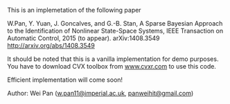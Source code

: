 This is an implemetation of the following paper

W.Pan, Y. Yuan, J. Goncalves, and G.-B. Stan, 
A Sparse Bayesian Approach to the Identification of Nonlinear State-Space Systems, 
IEEE Transaction on Automatic Control, 2015 (to appear). arXiv:1408.3549
http://arxiv.org/abs/1408.3549

It should be noted that this is a vanilla implementation for demo purposes.
You have to download CVX toolbox from 
www.cvxr.com to use this code.

Efficient implementation will come soon!

Author: Wei Pan (w.pan11@imperial.ac.uk, panweihit@gmail.com)
